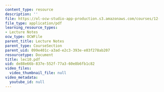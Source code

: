 ```yaml
---
content_type: resource
description: ''
file: https://ol-ocw-studio-app-production.s3.amazonaws.com/courses/12-950-atmospheric-and-oceanic-modeling-spring-2004/de88e66b837e552f77a360e8b6fb1c82_lec10.pdf
file_type: application/pdf
learning_resource_types:
- Lecture Notes
ocw_type: OCWFile
parent_title: Lecture Notes
parent_type: CourseSection
parent_uid: 099e401c-a3ad-e2c3-393e-e03f278ab207
resourcetype: Document
title: lec10.pdf
uid: de88e66b-837e-552f-77a3-60e8b6fb1c82
video_files:
  video_thumbnail_file: null
video_metadata:
  youtube_id: null
---
```

